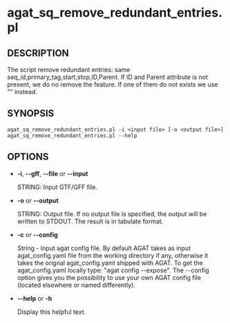 # agat_sq_remove_redundant_entries.pl

## DESCRIPTION

The script remove redundant entries: same seq_id,primary_tag,start,stop,ID,Parent.
If ID and Parent attribute is not present, we do no remove the feature. If one of them
do not exists we use "" instead.

## SYNOPSIS

```
agat_sq_remove_redundant_entries.pl -i <input file> [-o <output file>]
agat_sq_remove_redundant_entries.pl --help
```

## OPTIONS

- **-i**, **--gff**, **--file** or **--input**

    STRING: Input GTF/GFF file.

- **-o** or **--output**

    STRING: Output file.  If no output file is specified, the output will be written to STDOUT. The result is in tabulate format.

- **-c** or **--config**

    String - Input agat config file. By default AGAT takes as input agat_config.yaml file from the working directory if any,
    otherwise it takes the orignal agat_config.yaml shipped with AGAT. To get the agat_config.yaml locally type: "agat config --expose".
    The --config option gives you the possibility to use your own AGAT config file (located elsewhere or named differently).

- **--help** or **-h**

    Display this helpful text.

